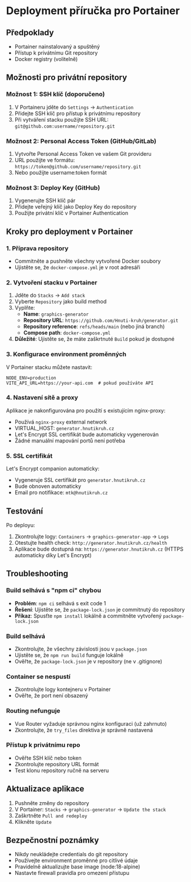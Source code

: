 # Deployment příručka pro Portainer

## Předpoklady
- Portainer nainstalovaný a spuštěný
- Přístup k privátnímu Git repository
- Docker registry (volitelně)

## Možnosti pro privátní repository

### Možnost 1: SSH klíč (doporučeno)
1. V Portaineru jděte do `Settings` → `Authentication`
2. Přidejte SSH klíč pro přístup k privátnímu repository
3. Při vytváření stacku použijte SSH URL: `git@github.com:username/repository.git`

### Možnost 2: Personal Access Token (GitHub/GitLab)
1. Vytvořte Personal Access Token ve vašem Git provideru
2. URL použijte ve formátu: `https://token@github.com/username/repository.git`
3. Nebo použijte username:token formát

### Možnost 3: Deploy Key (GitHub)
1. Vygenerujte SSH klíč pár
2. Přidejte veřejný klíč jako Deploy Key do repository
3. Použijte privátní klíč v Portainer Authentication

## Kroky pro deployment v Portainer

### 1. Příprava repository
- Commitněte a pushněte všechny vytvořené Docker soubory
- Ujistěte se, že `docker-compose.yml` je v root adresáři

### 2. Vytvoření stacku v Portainer
1. Jděte do `Stacks` → `Add stack`
2. Vyberte `Repository` jako build method
3. Vyplňte:
   - **Name**: `graphics-generator`
   - **Repository URL**: `https://github.com/Hnuti-kruh/generator.git`
   - **Repository reference**: `refs/heads/main` (nebo jiná branch)
   - **Compose path**: `docker-compose.yml`
4. **Důležité**: Ujistěte se, že máte zaškrtnuté `Build` pokud je dostupné

### 3. Konfigurace environment proměnných
V Portainer stacku můžete nastavit:
```
NODE_ENV=production
VITE_API_URL=https://your-api.com  # pokud používáte API
```

### 4. Nastavení sítě a proxy
Aplikace je nakonfigurována pro použití s existujícím nginx-proxy:
- Používá `nginx-proxy` external network
- VIRTUAL_HOST: `generator.hnutikruh.cz`
- Let's Encrypt SSL certifikát bude automaticky vygenerován
- Žádné manuální mapování portů není potřeba

### 5. SSL certifikát
Let's Encrypt companion automaticky:
- Vygeneruje SSL certifikát pro `generator.hnutikruh.cz`
- Bude obnoven automaticky
- Email pro notifikace: `mtk@hnutikruh.cz`

## Testování
Po deployu:
1. Zkontrolujte logy: `Containers` → `graphics-generator-app` → `Logs`
2. Otestujte health check: `http://generator.hnutikruh.cz/health`
3. Aplikace bude dostupná na: `https://generator.hnutikruh.cz` (HTTPS automaticky díky Let's Encrypt)

## Troubleshooting

### Build selhává s "npm ci" chybou
- **Problém**: `npm ci` selhává s exit code 1
- **Řešení**: Ujistěte se, že `package-lock.json` je commitnutý do repository
- **Příkaz**: Spusťte `npm install` lokálně a commitněte vytvořený `package-lock.json`

### Build selhává
- Zkontrolujte, že všechny závislosti jsou v `package.json`
- Ujistěte se, že `npm run build` funguje lokálně
- Ověřte, že `package-lock.json` je v repository (ne v .gitignore)

### Container se nespustí
- Zkontrolujte logy kontejneru v Portainer
- Ověřte, že port není obsazený

### Routing nefunguje
- Vue Router vyžaduje správnou nginx konfiguraci (už zahrnuto)
- Zkontrolujte, že `try_files` direktiva je správně nastavená

### Přístup k privátnímu repo
- Ověřte SSH klíč nebo token
- Zkontrolujte repository URL formát
- Test klonu repository ručně na serveru

## Aktualizace aplikace
1. Pushněte změny do repository
2. V Portainer: `Stacks` → `graphics-generator` → `Update the stack`
3. Zaškrtněte `Pull and redeploy`
4. Klikněte `Update`

## Bezpečnostní poznámky
- Nikdy neukládejte credentials do git repository
- Používejte environment proměnné pro citlivé údaje
- Pravidelně aktualizujte base image (node:18-alpine)
- Nastavte firewall pravidla pro omezení přístupu
